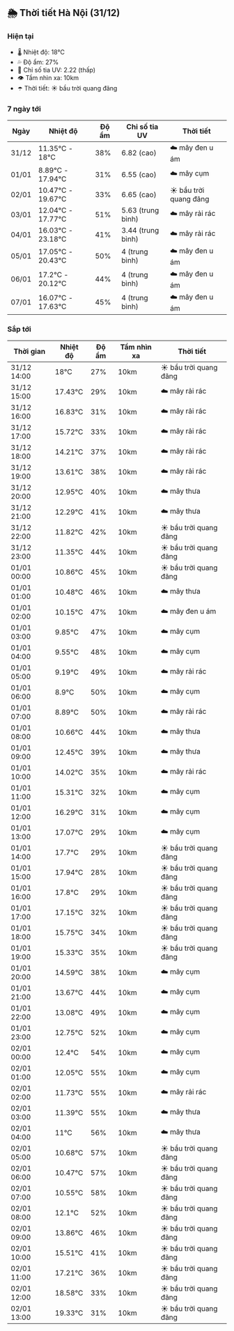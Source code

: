 ## 🌦️ Thời tiết Hà Nội (31/12)

### Hiện tại

- 🌡️ Nhiệt độ: 18℃
- 💦 Độ ẩm: 27%
- 🌟 Chỉ số tia UV: 2.22 (thấp)
- 👁️ Tầm nhìn xa: 10km
- ☂️ Thời tiết: ☀️ bầu trời quang đãng

### 7 ngày tới

| Ngày | Nhiệt độ | Độ ẩm | Chỉ số tia UV | Thời tiết |
| --- | --- | --- | --- | --- |
| 31/12 | 11.35℃ - 18℃ | 38% | 6.82 (cao) | ☁️ mây đen u ám |
| 01/01 | 8.89℃ - 17.94℃ | 31% | 6.55 (cao) | ☁️ mây cụm |
| 02/01 | 10.47℃ - 19.67℃ | 33% | 6.65 (cao) | ☀️ bầu trời quang đãng |
| 03/01 | 12.04℃ - 17.77℃ | 51% | 5.63 (trung bình) | ☁️ mây rải rác |
| 04/01 | 16.03℃ - 23.18℃ | 41% | 3.44 (trung bình) | ☁️ mây rải rác |
| 05/01 | 17.05℃ - 20.43℃ | 50% | 4 (trung bình) | ☁️ mây đen u ám |
| 06/01 | 17.2℃ - 20.12℃ | 44% | 4 (trung bình) | ☁️ mây đen u ám |
| 07/01 | 16.07℃ - 17.63℃ | 45% | 4 (trung bình) | ☁️ mây đen u ám |

### Sắp tới

| Thời gian | Nhiệt độ | Độ ẩm | Tầm nhìn xa | Thời tiết |
| --- | --- | --- | --- | --- |
| 31/12 14:00 | 18℃ | 27% | 10km | ☀️ bầu trời quang đãng |
| 31/12 15:00 | 17.43℃ | 29% | 10km | ☁️ mây rải rác |
| 31/12 16:00 | 16.83℃ | 31% | 10km | ☁️ mây rải rác |
| 31/12 17:00 | 15.72℃ | 33% | 10km | ☁️ mây rải rác |
| 31/12 18:00 | 14.21℃ | 37% | 10km | ☁️ mây rải rác |
| 31/12 19:00 | 13.61℃ | 38% | 10km | ☁️ mây rải rác |
| 31/12 20:00 | 12.95℃ | 40% | 10km | ☁️ mây thưa |
| 31/12 21:00 | 12.29℃ | 41% | 10km | ☁️ mây thưa |
| 31/12 22:00 | 11.82℃ | 42% | 10km | ☀️ bầu trời quang đãng |
| 31/12 23:00 | 11.35℃ | 44% | 10km | ☀️ bầu trời quang đãng |
| 01/01 00:00 | 10.86℃ | 45% | 10km | ☀️ bầu trời quang đãng |
| 01/01 01:00 | 10.48℃ | 46% | 10km | ☁️ mây thưa |
| 01/01 02:00 | 10.15℃ | 47% | 10km | ☁️ mây đen u ám |
| 01/01 03:00 | 9.85℃ | 47% | 10km | ☁️ mây cụm |
| 01/01 04:00 | 9.55℃ | 48% | 10km | ☁️ mây cụm |
| 01/01 05:00 | 9.19℃ | 49% | 10km | ☁️ mây rải rác |
| 01/01 06:00 | 8.9℃ | 50% | 10km | ☁️ mây cụm |
| 01/01 07:00 | 8.89℃ | 50% | 10km | ☁️ mây rải rác |
| 01/01 08:00 | 10.66℃ | 44% | 10km | ☁️ mây thưa |
| 01/01 09:00 | 12.45℃ | 39% | 10km | ☁️ mây thưa |
| 01/01 10:00 | 14.02℃ | 35% | 10km | ☁️ mây rải rác |
| 01/01 11:00 | 15.31℃ | 32% | 10km | ☁️ mây cụm |
| 01/01 12:00 | 16.29℃ | 31% | 10km | ☁️ mây cụm |
| 01/01 13:00 | 17.07℃ | 29% | 10km | ☁️ mây cụm |
| 01/01 14:00 | 17.7℃ | 29% | 10km | ☀️ bầu trời quang đãng |
| 01/01 15:00 | 17.94℃ | 28% | 10km | ☀️ bầu trời quang đãng |
| 01/01 16:00 | 17.8℃ | 29% | 10km | ☀️ bầu trời quang đãng |
| 01/01 17:00 | 17.15℃ | 32% | 10km | ☀️ bầu trời quang đãng |
| 01/01 18:00 | 15.75℃ | 34% | 10km | ☀️ bầu trời quang đãng |
| 01/01 19:00 | 15.33℃ | 35% | 10km | ☀️ bầu trời quang đãng |
| 01/01 20:00 | 14.59℃ | 38% | 10km | ☁️ mây cụm |
| 01/01 21:00 | 13.67℃ | 44% | 10km | ☁️ mây cụm |
| 01/01 22:00 | 13.08℃ | 49% | 10km | ☁️ mây cụm |
| 01/01 23:00 | 12.75℃ | 52% | 10km | ☁️ mây cụm |
| 02/01 00:00 | 12.4℃ | 54% | 10km | ☁️ mây cụm |
| 02/01 01:00 | 12.05℃ | 55% | 10km | ☁️ mây cụm |
| 02/01 02:00 | 11.73℃ | 55% | 10km | ☁️ mây rải rác |
| 02/01 03:00 | 11.39℃ | 55% | 10km | ☁️ mây thưa |
| 02/01 04:00 | 11℃ | 56% | 10km | ☁️ mây thưa |
| 02/01 05:00 | 10.68℃ | 57% | 10km | ☀️ bầu trời quang đãng |
| 02/01 06:00 | 10.47℃ | 57% | 10km | ☀️ bầu trời quang đãng |
| 02/01 07:00 | 10.55℃ | 58% | 10km | ☀️ bầu trời quang đãng |
| 02/01 08:00 | 12.1℃ | 52% | 10km | ☀️ bầu trời quang đãng |
| 02/01 09:00 | 13.86℃ | 46% | 10km | ☀️ bầu trời quang đãng |
| 02/01 10:00 | 15.51℃ | 41% | 10km | ☀️ bầu trời quang đãng |
| 02/01 11:00 | 17.21℃ | 36% | 10km | ☀️ bầu trời quang đãng |
| 02/01 12:00 | 18.58℃ | 33% | 10km | ☀️ bầu trời quang đãng |
| 02/01 13:00 | 19.33℃ | 31% | 10km | ☀️ bầu trời quang đãng |
